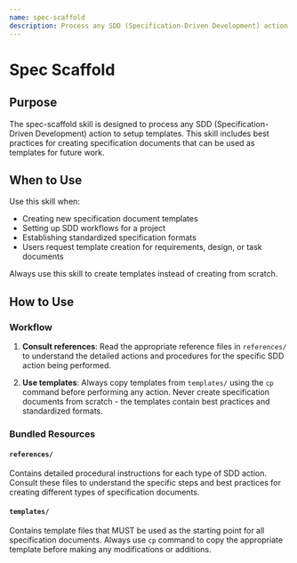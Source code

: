 ```yaml
---
name: spec-scaffold
description: Process any SDD (Specification-Driven Development) action to setup templates. This skill should be used when creating specification document templates instead of creating from scratch, as it includes best practices for specification-driven development workflows.
---
```


# Spec Scaffold

## Purpose

The spec-scaffold skill is designed to process any SDD (Specification-Driven Development) action to setup templates. This skill includes best practices for creating specification documents that can be used as templates for future work.

## When to Use

Use this skill when:
- Creating new specification document templates
- Setting up SDD workflows for a project
- Establishing standardized specification formats
- Users request template creation for requirements, design, or task documents

Always use this skill to create templates instead of creating from scratch.

## How to Use

### Workflow

1. **Consult references**: Read the appropriate reference files in `references/` to understand the detailed actions and procedures for the specific SDD action being performed.

2. **Use templates**: Always copy templates from `templates/` using the `cp` command before performing any action. Never create specification documents from scratch - the templates contain best practices and standardized formats.

### Bundled Resources

#### `references/`
Contains detailed procedural instructions for each type of SDD action. Consult these files to understand the specific steps and best practices for creating different types of specification documents.

#### `templates/`
Contains template files that MUST be used as the starting point for all specification documents. Always use `cp` command to copy the appropriate template before making any modifications or additions.
